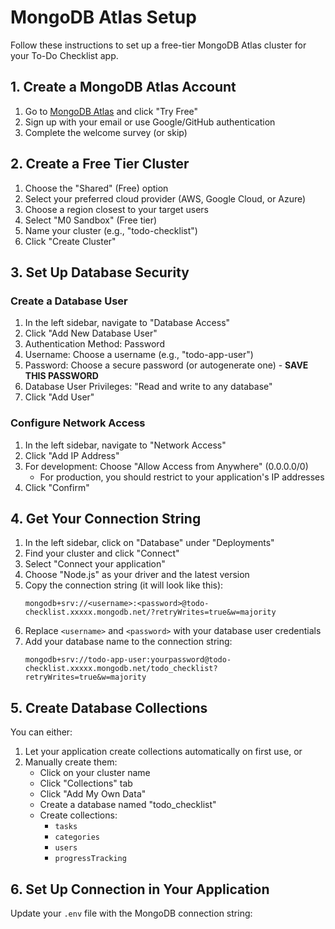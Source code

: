 # MongoDB Atlas Setup

Follow these instructions to set up a free-tier MongoDB Atlas cluster for your To-Do Checklist app.

## 1. Create a MongoDB Atlas Account

1. Go to [MongoDB Atlas](https://www.mongodb.com/cloud/atlas) and click "Try Free"
2. Sign up with your email or use Google/GitHub authentication
3. Complete the welcome survey (or skip)

## 2. Create a Free Tier Cluster

1. Choose the "Shared" (Free) option
2. Select your preferred cloud provider (AWS, Google Cloud, or Azure)
3. Choose a region closest to your target users
4. Select "M0 Sandbox" (Free tier)
5. Name your cluster (e.g., "todo-checklist")
6. Click "Create Cluster"

## 3. Set Up Database Security

### Create a Database User

1. In the left sidebar, navigate to "Database Access"
2. Click "Add New Database User"
3. Authentication Method: Password
4. Username: Choose a username (e.g., "todo-app-user")
5. Password: Choose a secure password (or autogenerate one) - **SAVE THIS PASSWORD**
6. Database User Privileges: "Read and write to any database"
7. Click "Add User"

### Configure Network Access

1. In the left sidebar, navigate to "Network Access"
2. Click "Add IP Address"
3. For development: Choose "Allow Access from Anywhere" (0.0.0.0/0)
   - For production, you should restrict to your application's IP addresses
4. Click "Confirm"

## 4. Get Your Connection String

1. In the left sidebar, click on "Database" under "Deployments"
2. Find your cluster and click "Connect"
3. Select "Connect your application"
4. Choose "Node.js" as your driver and the latest version
5. Copy the connection string (it will look like this):
   ```
   mongodb+srv://<username>:<password>@todo-checklist.xxxxx.mongodb.net/?retryWrites=true&w=majority
   ```
6. Replace `<username>` and `<password>` with your database user credentials
7. Add your database name to the connection string:
   ```
   mongodb+srv://todo-app-user:yourpassword@todo-checklist.xxxxx.mongodb.net/todo_checklist?retryWrites=true&w=majority
   ```

## 5. Create Database Collections

You can either:

1. Let your application create collections automatically on first use, or
2. Manually create them:
   - Click on your cluster name
   - Click "Collections" tab
   - Click "Add My Own Data"
   - Create a database named "todo_checklist"
   - Create collections:
     - `tasks`
     - `categories`
     - `users`
     - `progressTracking`

## 6. Set Up Connection in Your Application

Update your `.env` file with the MongoDB connection string:

